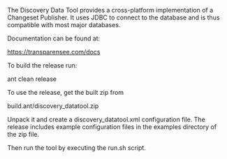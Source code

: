 The Discovery Data Tool provides a cross-platform implementation of a Changeset
Publisher. It uses JDBC to connect to the database and is thus compatible
with most major databases.

Documentation can be found at:

  https://transparensee.com/docs

To build the release run:

  ant clean release

To use the release, get the built zip from

  build.ant/discovery_datatool.zip

Unpack it and create a discovery_datatool.xml configuration file. The release
includes example configuration files in the examples directory of the zip file.

Then run the tool by executing the run.sh script.
